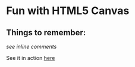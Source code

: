 # Fun with HTML5 Canvas

## Things to remember:
*see inline comments*

See it in action [here](https://crapp80.github.io/JavaScript30_Course/08_HTML5_Canvas/)

